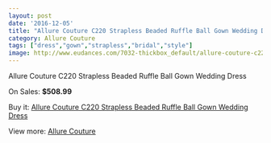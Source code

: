 ```yaml
---
layout: post
date: '2016-12-05'
title: "Allure Couture C220 Strapless Beaded Ruffle Ball Gown Wedding Dress"
category: Allure Couture
tags: ["dress","gown","strapless","bridal","style"]
image: http://www.eudances.com/7032-thickbox_default/allure-couture-c220-strapless-beaded-ruffle-ball-gown-wedding-dress.jpg
---
```

Allure Couture C220 Strapless Beaded Ruffle Ball Gown Wedding Dress

On Sales: **$508.99**
<a href="https://www.eudances.com/en/allure-couture/2563-allure-couture-c220-strapless-beaded-ruffle-ball-gown-wedding-dress.html"><amp-img layout="responsive" width="600" height="600" src="//www.eudances.com/7032-thickbox_default/allure-couture-c220-strapless-beaded-ruffle-ball-gown-wedding-dress.jpg" alt="Allure Couture C220 Strapless Beaded Ruffle Ball Gown Wedding Dress 0" /></a>
<a href="https://www.eudances.com/en/allure-couture/2563-allure-couture-c220-strapless-beaded-ruffle-ball-gown-wedding-dress.html"><amp-img layout="responsive" width="600" height="600" src="//www.eudances.com/7033-thickbox_default/allure-couture-c220-strapless-beaded-ruffle-ball-gown-wedding-dress.jpg" alt="Allure Couture C220 Strapless Beaded Ruffle Ball Gown Wedding Dress 1" /></a>
<a href="https://www.eudances.com/en/allure-couture/2563-allure-couture-c220-strapless-beaded-ruffle-ball-gown-wedding-dress.html"><amp-img layout="responsive" width="600" height="600" src="//www.eudances.com/7034-thickbox_default/allure-couture-c220-strapless-beaded-ruffle-ball-gown-wedding-dress.jpg" alt="Allure Couture C220 Strapless Beaded Ruffle Ball Gown Wedding Dress 2" /></a>
<a href="https://www.eudances.com/en/allure-couture/2563-allure-couture-c220-strapless-beaded-ruffle-ball-gown-wedding-dress.html"><amp-img layout="responsive" width="600" height="600" src="//www.eudances.com/7035-thickbox_default/allure-couture-c220-strapless-beaded-ruffle-ball-gown-wedding-dress.jpg" alt="Allure Couture C220 Strapless Beaded Ruffle Ball Gown Wedding Dress 3" /></a>
<a href="https://www.eudances.com/en/allure-couture/2563-allure-couture-c220-strapless-beaded-ruffle-ball-gown-wedding-dress.html"><amp-img layout="responsive" width="600" height="600" src="//www.eudances.com/7036-thickbox_default/allure-couture-c220-strapless-beaded-ruffle-ball-gown-wedding-dress.jpg" alt="Allure Couture C220 Strapless Beaded Ruffle Ball Gown Wedding Dress 4" /></a>

Buy it: [Allure Couture C220 Strapless Beaded Ruffle Ball Gown Wedding Dress](https://www.eudances.com/en/allure-couture/2563-allure-couture-c220-strapless-beaded-ruffle-ball-gown-wedding-dress.html "Allure Couture C220 Strapless Beaded Ruffle Ball Gown Wedding Dress")

View more: [Allure Couture](https://www.eudances.com/en/37-allure-couture "Allure Couture")